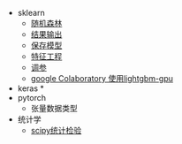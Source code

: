 
* sklearn
  * [随机森林](/ml/docs/sui-ji-sen-lin.md)
  * [结果输出](/ml/docs/jie-guo-shu-chu.md)
  * [保存模型](/ml/docs/baocunmoxing.md)
  * [特征工程](/ml/docs/te-zheng-gong-cheng.md)
  * [调参](/ml/docs/tiaocan.md)
  * [google Colaboratory 使用lightgbm-gpu](/ml/docs/googleColab-lightgbm-gpu.md)
* keras
  * 
* pytorch
  * 张量数据类型
* 统计学
  * [scipy统计检验](/ml/docs/scipy-tong-ji-jian-yan.md)
